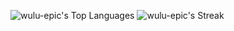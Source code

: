 
![wulu-epic's Top Languages](https://github-readme-stats.vercel.app/api/top-langs/?username=wulu-epic&theme=vue-dark&show_icons=true&hide_border=true&layout=compact)
![wulu-epic's Streak](https://github-readme-streak-stats.herokuapp.com/?user=wulu-epic&theme=vue-dark&hide_border=true)

